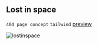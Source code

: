## Lost in space

`404 page concept` `tailwind` [preview](https://lostinspace-xd.netlify.app/)

![lostinspace](https://user-images.githubusercontent.com/37204706/102309498-e849f900-3f8e-11eb-8e34-1d9dcc05a288.png)
